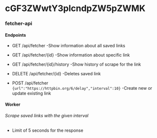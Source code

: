 # cGF3ZWwtY3plcndpZW5pZWMK
### fetcher-api

#### Endpoints
- GET /api/fetcher
-Show information about all saved links

- GET /api/fetcher/{id}
-Show information about specific link

- GET /api/fetcher/{id}/history
-Show history of scrape for the link

- DELETE /api/fetcher/{id}
-Deletes saved link

- POST /api/fetcher
`{url":"https://httpbin.org/6/delay","interval":10}`
-Create new or update existing link

#### Worker
###### Scrape saved links with the given interval
- Limit of 5 seconds for the response